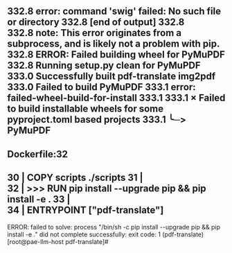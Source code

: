 332.8       error: command 'swig' failed: No such file or directory
332.8       [end of output]
332.8   
332.8   note: This error originates from a subprocess, and is likely not a problem with pip.
332.8   ERROR: Failed building wheel for PyMuPDF
332.8   Running setup.py clean for PyMuPDF
333.0 Successfully built pdf-translate img2pdf
333.0 Failed to build PyMuPDF
333.1 error: failed-wheel-build-for-install
333.1 
333.1 × Failed to build installable wheels for some pyproject.toml based projects
333.1 ╰─> PyMuPDF
------
Dockerfile:32
--------------------
  30 |     COPY scripts ./scripts
  31 |     
  32 | >>> RUN pip install --upgrade pip && pip install -e .
  33 |     
  34 |     ENTRYPOINT ["pdf-translate"]
--------------------
ERROR: failed to solve: process "/bin/sh -c pip install --upgrade pip && pip install -e ." did not complete successfully: exit code: 1
(pdf-translate) [root@pae-llm-host pdf-translate]# 